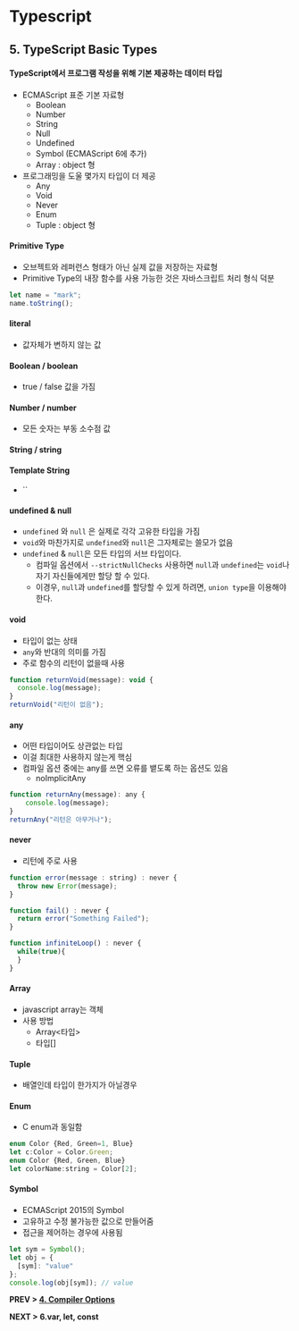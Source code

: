 # Typescript

## 5. TypeScript Basic Types

#### TypeScript에서 프로그램 작성을 위해 기본 제공하는 데이터 타입
- ECMAScript 표준 기본 자료형
  - Boolean
  - Number
  - String
  - Null
  - Undefined
  - Symbol (ECMAScript 6에 추가)
  - Array : object 형
- 프로그래밍을 도울 몇가지 타입이 더 제공
  - Any
  - Void
  - Never
  - Enum
  - Tuple : object 형

#### Primitive Type
- 오브젝트와 레퍼런스 형태가 아닌 실제 값을 저장하는 자료형
- Primitive Type의 내장 함수를 사용 가능한 것은 자바스크립트 처리 형식 덕분
```javascript
let name = "mark";
name.toString();
```

#### literal
- 값자체가 변하지 않는 값

#### Boolean / boolean
- true / false 값을 가짐

#### Number / number
- 모든 숫자는 부동 소수점 값

#### String / string


#### Template String
- \`\`

#### undefined & null
- `undefined` 와 `null` 은 실제로 각각 고유한 타입을 가짐
- `void`와 마찬가지로 `undefined`와 `null`은 그자체로는 쓸모가 없음
- `undefined` & `null`은 모든 타입의 서브 타입이다.
  - 컴파일 옵션에서 `--strictNullChecks` 사용하면 `null`과 `undefined`는 `void`나 자기 자신들에게만 할당 할 수 있다.
  - 이경우, `null`과 `undefined`를 할당할 수 있게 하려면, `union type`을 이용해야 한다.

#### void
- 타입이 없는 상태
- `any`와 반대의 의미를 가짐
- 주로 함수의 리턴이 없을때 사용
```javascript
function returnVoid(message): void {
  console.log(message);
}
returnVoid("리턴이 없음");
```

#### any
- 어떤 타입이어도 상관없는 타입
- 이걸 최대한 사용하지 않는게 핵심
- 컴파일 옵션 중에는 any를 쓰면 오류를 뱉도록 하는 옵션도 있음
  - noImplicitAny
```javascript
function returnAny(message): any {
    console.log(message);
}
returnAny("리턴은 아무거나");
```

#### never
- 리턴에 주로 사용
```javascript
function error(message : string) : never {
  throw new Error(message);
}

function fail() : never {
  return error("Something Failed");
}

function infiniteLoop() : never {
  while(true){
  }
}
```

#### Array
- javascript array는 객체
- 사용 방법
  - Array<타입>
  - 타입[]

#### Tuple
- 배열인데 타입이 한가지가 아닐경우

#### Enum
- C enum과 동일함
```javascript
enum Color {Red, Green=1, Blue}
let c:Color = Color.Green;
enum Color {Red, Green, Blue}
let colorName:string = Color[2];
```

#### Symbol
- ECMAScript 2015의 Symbol
- 고유하고 수정 불가능한 값으로 만들어줌
- 접근을 제어하는 경우에 사용됨
```javascript
let sym = Symbol();
let obj = {
  [sym]: "value"
};
console.log(obj[sym]); // value
```

**PREV > [4. Compiler Options](https://github.com/mirrors89/study/tree/master/typescript/4_Compiler_Options.md)**

**NEXT > 6.var, let, const**

